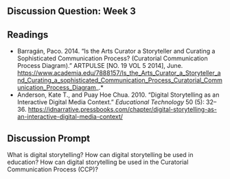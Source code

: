 ## Discussion Question: Week 3

## Readings 

- Barragán, Paco. 2014. “Is the Arts Curator a Storyteller and Curating a Sophisticated Communication Process? (Curatorial Communication Process Diagram).” ARTPULSE [NO. 19 VOL 5 2014], June. https://www.academia.edu/7888157/Is_the_Arts_Curator_a_Storyteller_and_Curating_a_sophisticated_Communication_Process_Curatorial_Communication_Process_Diagram_.*
- Anderson, Kate T., and Puay Hoe Chua. 2010. “Digital Storytelling as an Interactive Digital Media Context.” *Educational Technology* 50 (5): 32–36. https://idnarrative.pressbooks.com/chapter/digital-storytelling-as-an-interactive-digital-media-context/

## Discussion Prompt

What is digital storytelling? How can digital storytelling be used in education? How can digital storytelling be used in the Curatorial Communication Process (CCP)? 
